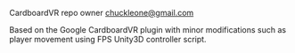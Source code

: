 CardboardVR
repo owner chuckleone@gmail.com

Based on the Google CardboardVR plugin with minor modifications such as player movement using FPS Unity3D controller script.
